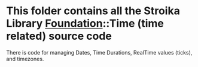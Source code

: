 # This folder contains all the Stroika Library [Foundation](../ReadMe.md)::Time (time related) source code

There is code for managing Dates, Time Durations, RealTime values (ticks), and timezones.
